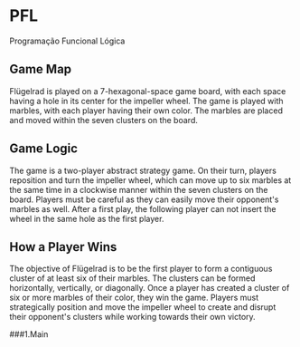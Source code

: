 # PFL
Programação Funcional Lógica

## Game Map

Flügelrad is played on a 7-hexagonal-space game board, with each space having a hole in its center for the impeller wheel. The game is played with marbles, with each player having their own color. The marbles are placed and moved within the seven clusters on the board.

## Game Logic

The game is a two-player abstract strategy game. On their turn, players reposition and turn the impeller wheel, which can move up to six marbles at the same time in a clockwise manner within the seven clusters on the board. Players must be careful as they can easily move their opponent's marbles as well.
After a first play, the following player can not insert the wheel in the same hole as the first player.

## How a Player Wins

The objective of Flügelrad is to be the first player to form a contiguous cluster of at least six of their marbles. The clusters can be formed horizontally, vertically, or diagonally. Once a player has created a cluster of six or more marbles of their color, they win the game. Players must strategically position and move the impeller wheel to create and disrupt their opponent's clusters while working towards their own victory.

###1.Main
